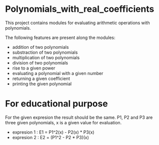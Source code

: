 # Polynomials_with_real_coefficients
This project contains modules for evaluating arithmetic operations with polynomials.

The following features are present along the modules: 
- addition of two polynomials 
- substraction of two polynomials 
- multiplication of two polynomials
- division of two polynomials 
- rise to a given power
- evaluating a polynomial with a given number
- returning a given coefficient
- printing the given polynomial

# For educational purpose
For the given expresion the result should be the same. P1, P2 and P3 are three given polynomials, x is a given value for evaluation.
- expresion 1 : E1 = P1^2(x) - P2(x) * P3(x)
- expresion 2 : E2 = (P1^2 - P2 * P3)(x)


